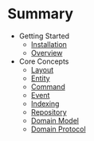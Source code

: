# Summary

* Getting Started
  * [Installation](getting_started/install.md)
  * [Overview](getting_started/overview.md)
* Core Concepts
  * [Layout](core_concepts/layout.md)
  * [Entity](core_concepts/entity.md)
  * [Command](core_concepts/command.md)
  * [Event](core_concepts/event.md)
  * [Indexing](core_concepts/indexing.md)
  * [Repository](core_concepts/repository.md)
  * [Domain Model](core_concepts/domain_model.md)
  * [Domain Protocol](core_concepts/domain_protocol.md)
